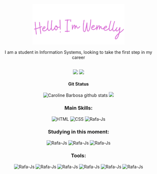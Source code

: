 <div align="center">
<img width="300" src="./img/Hello! I'm Wemelly (1).png"/>
  <p>I am a student in Information Systems, looking to take the first step in my career</p>
</div>
<br>
<div align="center">
<a href="https://www.linkedin.com/in/wemelly-nunes-03935120b/"><img  height="35em" src="https://user-images.githubusercontent.com/109567488/226512836-75de58d8-c32b-43f6-b4df-ec0d1eb820bd.png"></a> 
  <a href="wemellysnunes@gmail.com"><img  height="36em" src="https://user-images.githubusercontent.com/109567488/226513794-371dc188-c3e0-43b5-9a9d-94ef88261f75.png"></a> 
</div>


<div align="center">  
  <h4>Git Status</h4>
  <img height="150em" src="https://github-readme-stats.vercel.app/api?username=wemy-nunes&show_icons=true&count_private=true&hide_border=true&title_color=DA70D6&icon_color=DA70D6&text_color=c9d1d9&bg_color=0d1117" alt="Caroline Barbosa github stats" /> 
  <img height="150em" src="https://github-readme-stats.vercel.app/api/top-langs/?username=wemy-nunes&layout=compact&hide_border=true&title_color=DA70D6&text_color=c9d1d9&bg_color=0d1117" />
</div>


</div>
<div align="center">
<h3>Main Skills: </h3>
  <img align="center" alt="HTML" height="40" width="50" src="https://icongr.am/devicon/html5-plain.svg?size=128&color=da70d6">
  <img align="center" alt="CSS" height="40" width="50" src="https://icongr.am/devicon/css3-plain.svg?size=128&color=da70d6">
  <img align="center" alt="Rafa-Js" height="50" width="60" src="https://icongr.am/devicon/mysql-plain-wordmark.svg?size=128&color=da70d6">
</div>

</div>
<div align="center">
<h3>Studying in this moment: </h3>
  <img align="center" alt="Rafa-Js" height="40" width="50" src="https://icongr.am/devicon/javascript-plain.svg?size=128&color=ffffff">
  <img align="center" alt="Rafa-Js" height="40" width="50" src="https://cdn.jsdelivr.net/gh/devicons/devicon/icons/react/react-original.svg">
  <img align="center" alt="Rafa-Js" height="50" width="60" src="https://icongr.am/devicon/nodejs-plain-wordmark.svg?size=128&color=ffffff">
</div>

<div align="center">
<h3>Tools: </h3>
  <img align="center" alt="Rafa-Js" height="40" width="50" src="https://icongr.am/devicon/visualstudio-plain.svg?size=128&color=ededed">
  <img align="center" alt="Rafa-Js" height="40" width="50" src="https://cdn.jsdelivr.net/gh/devicons/devicon/icons/figma/figma-original.svg">
  <img align="center" alt="Rafa-Js" height="40" width="50" src="https://cdn.jsdelivr.net/gh/devicons/devicon/icons/illustrator/illustrator-plain.svg">
  <img align="center" alt="Rafa-Js" height="40" width="50" src="https://cdn.jsdelivr.net/gh/devicons/devicon/icons/photoshop/photoshop-plain.svg">
  <img align="center" alt="Rafa-Js" height="40" width="50" src="https://cdn.jsdelivr.net/gh/devicons/devicon/icons/blender/blender-original.svg">
  <img align="center" alt="Rafa-Js" height="40" width="42" src="https://user-images.githubusercontent.com/109567488/226511545-3fe77de0-4c7c-4f8b-98ba-41fff4bad074.png">
  


##
